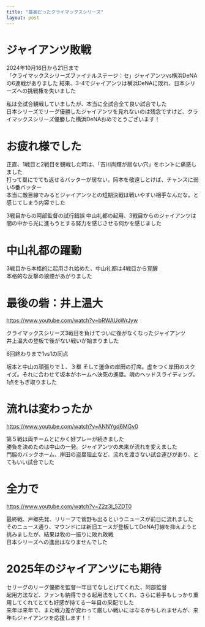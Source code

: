 ```yaml
---
title: "最高だったクライマックスシリーズ"
layout: post
---
```


# ジャイアンツ敗戦

2024年10月16日から21日まで  
「クライマックスシリーズファイナルステージ：セ」ジャイアンツvs横浜DeNAの6連戦がありました
結果、3-4でジャイアンツは横浜DeNAに敗れ、日本シリーズへの挑戦権を失いました  
  
私は全試合観戦していましたが、本当に全試合全て良い試合でした  
日本シリーズでリーグ優勝したジャイアンツを見れないのは残念ですけど、クライマックスシリーズ優勝した横浜DeNAおめでとうございます！

# お疲れ様でした

正直、1戦目と2戦目を観戦した時は、「吉川尚輝が居ない穴」をホントに痛感しました  
打って塁にでても返せるバッターが居ない。岡本を敬遠しとけば、チャンスに弱い5番バッター  
本当に敵目線でみるとジャイアンツとの短期決戦は戦いやすい相手なんだな。と感じてしまう内容でした

3戦目からの阿部監督の試行錯誤
中山礼都の起用、3戦目からのジャイアンツは闇の中から光に進もうとする努力を感じさせる何かを感じました

# 中山礼都の躍動

3戦目から本格的に起用され始めた、中山礼都は4戦目から覚醒  
本格的な反撃の狼煙があがりました  

# 最後の砦：井上温大

https://www.youtube.com/watch?v=bRWAUoWrJyw

クライマックスシリーズ3戦目を負けてついに後がなくなったジャイアンツ  
井上温大の登板で後がない戦いが始まりました  

6回終わりまで1vs1の同点

坂本と中山の頑張りで１、３塁
そして運命の岸田の打席。虚をつく岸田のスクイズ。それに合わせて坂本がホームへ決死の進塁。魂のヘッドスライディング。1点をもぎ取りました  

# 流れは変わったか

https://www.youtube.com/watch?v=ANNYgd6MGv0

第５戦は両チームとにかく好プレーが続きました  
勝負を決めたのは中山の一発。ジャイアンツの未来が流れを変えました  
門脇のバックホーム、岸田の盗塁阻止など、流れを渡さない試合運びがあり、とてもいい試合でした

# 全力で

https://www.youtube.com/watch?v=Z2z3l_5ZDT0

最終戦、戸郷先発、リリーフで菅野も出るというニュースが前日に流れました  
そのニュース通り、マウンドには新旧エースが登板してDeNA打線を抑えようと挑みましたが、結果は牧の一振りに敗れ敗戦  
日本シリーズへの進出はなりませんでした

# 2025年のジャイアンツにも期待

セリーグのリーグ優勝を監督一年目でなしとげてくれた、阿部監督  
起用方法など、ファンも納得できる起用法をしてくれ、さらに若手もしっかり重用してくれてとても好感が持てる一年目の采配でした  
来年は来年で、また戦力差が変わって厳しい戦いにはなるかもしれませんが、来年もジャイアンツを応援します！！
